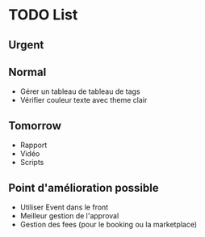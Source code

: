 # TODO List

## Urgent

## Normal

* Gérer un tableau de tableau de tags
* Vérifier couleur texte avec theme clair

## Tomorrow

* Rapport
* Vidéo
* Scripts

## Point d'amélioration possible

* Utiliser Event dans le front
* Meilleur gestion de l'approval
* Gestion des fees (pour le booking ou la marketplace)
